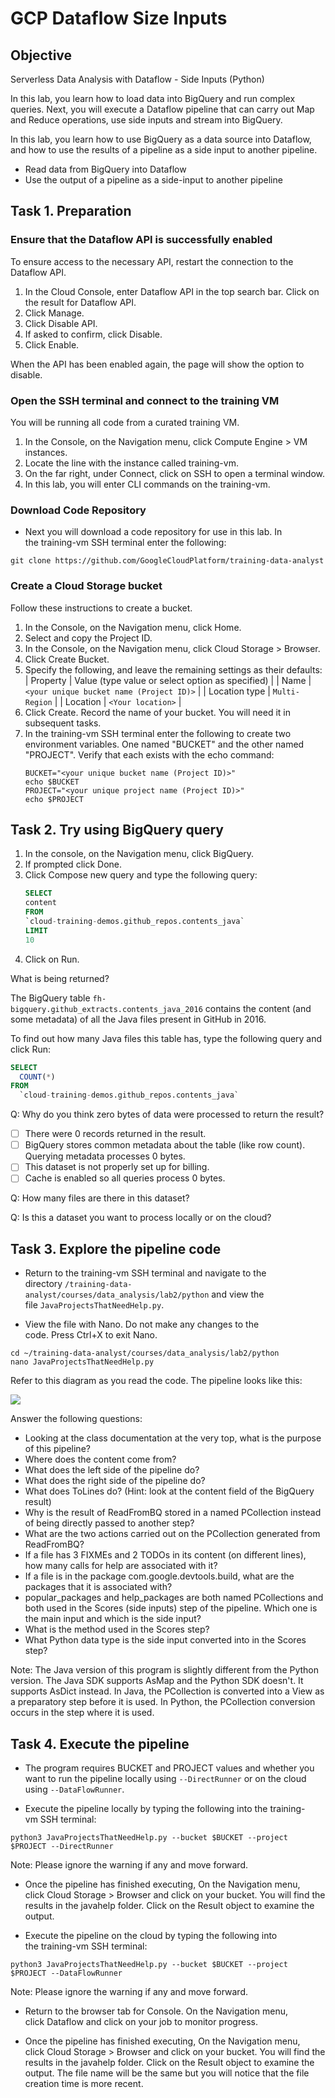 # GCP Dataflow Size Inputs

## Objective

Serverless Data Analysis with Dataflow - Side Inputs (Python)

In this lab, you learn how to load data into BigQuery and run complex queries. Next, you will execute a Dataflow pipeline that can carry out Map and Reduce operations, use side inputs and stream into BigQuery.

In this lab, you learn how to use BigQuery as a data source into Dataflow, and how to use the results of a pipeline as a side input to another pipeline.

- Read data from BigQuery into Dataflow
- Use the output of a pipeline as a side-input to another pipeline

## Task 1. Preparation

### Ensure that the Dataflow API is successfully enabled

To ensure access to the necessary API, restart the connection to the Dataflow API.

1.  In the Cloud Console, enter Dataflow API in the top search bar. Click on the result for Dataflow API.
2.  Click Manage.
3.  Click Disable API.
4.  If asked to confirm, click Disable.
5.  Click Enable.

When the API has been enabled again, the page will show the option to disable.

### Open the SSH terminal and connect to the training VM

You will be running all code from a curated training VM.

1.  In the Console, on the Navigation menu, click Compute Engine > VM instances.
2.  Locate the line with the instance called training-vm.
3.  On the far right, under Connect, click on SSH to open a terminal window.
4.  In this lab, you will enter CLI commands on the training-vm.

### Download Code Repository

-   Next you will download a code repository for use in this lab. In the training-vm SSH terminal enter the following:

```
git clone https://github.com/GoogleCloudPlatform/training-data-analyst
```

### Create a Cloud Storage bucket

Follow these instructions to create a bucket.

1.  In the Console, on the Navigation menu, click Home.
2.  Select and copy the Project ID.
3.  In the Console, on the Navigation menu, click Cloud Storage > Browser.
4.  Click Create Bucket.
5.  Specify the following, and leave the remaining settings as their defaults:
    | Property | Value (type value or select option as specified) |
    | Name | `<your unique bucket name (Project ID)>` |
    | Location type | `Multi-Region` |
    | Location | `<Your location>` |
6.  Click Create. Record the name of your bucket. You will need it in subsequent tasks.
7.  In the training-vm SSH terminal enter the following to create two environment variables. One named "BUCKET" and the other named "PROJECT". Verify that each exists with the echo command:
    ```
    BUCKET="<your unique bucket name (Project ID)>"
    echo $BUCKET
    PROJECT="<your unique project name (Project ID)>"
    echo $PROJECT
    ```

## Task 2. Try using BigQuery query

1.  In the console, on the Navigation menu, click BigQuery.
2.  If prompted click Done.
3.  Click Compose new query and type the following query:
    ```sql
    SELECT
    content
    FROM
    `cloud-training-demos.github_repos.contents_java`
    LIMIT
    10
    ```
4.  Click on Run.

What is being returned?

The BigQuery table `fh-bigquery.github_extracts.contents_java_2016` contains the content (and some metadata) of all the Java files present in GitHub in 2016.

To find out how many Java files this table has, type the following query and click Run:

```sql
SELECT
  COUNT(*)
FROM
  `cloud-training-demos.github_repos.contents_java`
```

Q: Why do you think zero bytes of data were processed to return the result?

- [ ] There were 0 records returned in the result.
- [ ] BigQuery stores common metadata about the table (like row count). Querying metadata processes 0 bytes.
- [ ] This dataset is not properly set up for billing.
- [ ] Cache is enabled so all queries process 0 bytes.

Q: How many files are there in this dataset?

Q: Is this a dataset you want to process locally or on the cloud?

## Task 3. Explore the pipeline code

- Return to the training-vm SSH terminal and navigate to the directory `/training-data-analyst/courses/data_analysis/lab2/python` and view the file `JavaProjectsThatNeedHelp.py`.

- View the file with Nano. Do not make any changes to the code. Press Ctrl+X to exit Nano.

```
cd ~/training-data-analyst/courses/data_analysis/lab2/python
nano JavaProjectsThatNeedHelp.py
```

Refer to this diagram as you read the code. The pipeline looks like this:

![](https://user-images.githubusercontent.com/62965911/214003265-02ac63ea-b61c-46e7-bf5d-b1fc3c53b07d.png)

Answer the following questions:

-   Looking at the class documentation at the very top, what is the purpose of this pipeline?
-   Where does the content come from?
-   What does the left side of the pipeline do?
-   What does the right side of the pipeline do?
-   What does ToLines do? (Hint: look at the content field of the BigQuery result)
-   Why is the result of ReadFromBQ stored in a named PCollection instead of being directly passed to another step?
-   What are the two actions carried out on the PCollection generated from ReadFromBQ?
-   If a file has 3 FIXMEs and 2 TODOs in its content (on different lines), how many calls for help are associated with it?
-   If a file is in the package com.google.devtools.build, what are the packages that it is associated with?
-   popular_packages and help_packages are both named PCollections and both used in the Scores (side inputs) step of the pipeline. Which one is the main input and which is the side input?
-   What is the method used in the Scores step?
-   What Python data type is the side input converted into in the Scores step?

Note: The Java version of this program is slightly different from the Python version. The Java SDK supports AsMap and the Python SDK doesn't. It supports AsDict instead. In Java, the PCollection is converted into a View as a preparatory step before it is used. In Python, the PCollection conversion occurs in the step where it is used.

## Task 4. Execute the pipeline

- The program requires BUCKET and PROJECT values and whether you want to run the pipeline locally using `--DirectRunner` or on the cloud using `--DataFlowRunner`.

- Execute the pipeline locally by typing the following into the training-vm SSH terminal:

```
python3 JavaProjectsThatNeedHelp.py --bucket $BUCKET --project $PROJECT --DirectRunner
```

Note: Please ignore the warning if any and move forward.

- Once the pipeline has finished executing, On the Navigation menu, click Cloud Storage > Browser and click on your bucket. You will find the results in the javahelp folder. Click on the Result object to examine the output.

- Execute the pipeline on the cloud by typing the following into the training-vm SSH terminal:

```
python3 JavaProjectsThatNeedHelp.py --bucket $BUCKET --project $PROJECT --DataFlowRunner
```

Note: Please ignore the warning if any and move forward.

- Return to the browser tab for Console. On the Navigation menu, click Dataflow and click on your job to monitor progress.

- Once the pipeline has finished executing, On the Navigation menu, click Cloud Storage > Browser and click on your bucket. You will find the results in the javahelp folder. Click on the Result object to examine the output. The file name will be the same but you will notice that the file creation time is more recent.